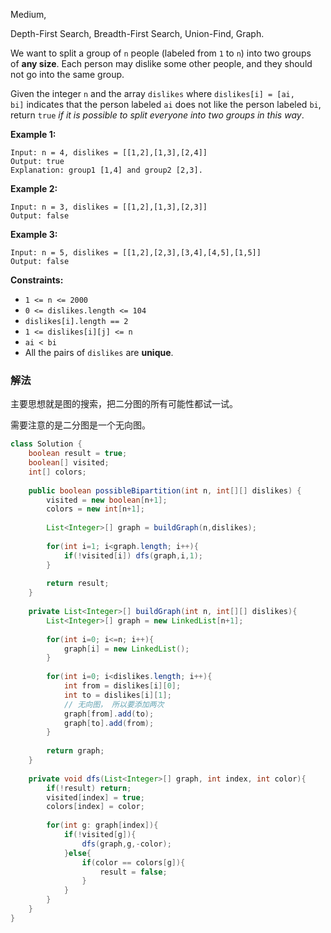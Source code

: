Medium,  

Depth-First Search, Breadth-First Search,  Union-Find, Graph.

We want to split a group of `n` people (labeled from `1` to `n`) into two groups of **any size**. Each person may dislike some other people, and they should not go into the same group.

Given the integer `n` and the array `dislikes` where `dislikes[i] = [ai, bi]` indicates that the person labeled `ai` does not like the person labeled `bi`, return `true` *if it is possible to split everyone into two groups in this way*.

**Example 1:**

```
Input: n = 4, dislikes = [[1,2],[1,3],[2,4]]
Output: true
Explanation: group1 [1,4] and group2 [2,3].

```

**Example 2:**

```
Input: n = 3, dislikes = [[1,2],[1,3],[2,3]]
Output: false

```

**Example 3:**

```
Input: n = 5, dislikes = [[1,2],[2,3],[3,4],[4,5],[1,5]]
Output: false

```

**Constraints:**

- `1 <= n <= 2000`
- `0 <= dislikes.length <= 104`
- `dislikes[i].length == 2`
- `1 <= dislikes[i][j] <= n`
- `ai < bi`
- All the pairs of `dislikes` are **unique**.

### 解法

主要思想就是图的搜索，把二分图的所有可能性都试一试。

需要注意的是二分图是一个无向图。

```java
class Solution {
    boolean result = true;
    boolean[] visited;
    int[] colors;
    
    public boolean possibleBipartition(int n, int[][] dislikes) {
        visited = new boolean[n+1];
        colors = new int[n+1];
        
        List<Integer>[] graph = buildGraph(n,dislikes);
        
        for(int i=1; i<graph.length; i++){
            if(!visited[i]) dfs(graph,i,1);
        }
        
        return result;
    }
    
    private List<Integer>[] buildGraph(int n, int[][] dislikes){
        List<Integer>[] graph = new LinkedList[n+1];
        
        for(int i=0; i<=n; i++){
            graph[i] = new LinkedList();
        }
        
        for(int i=0; i<dislikes.length; i++){
            int from = dislikes[i][0];
            int to = dislikes[i][1];
            // 无向图， 所以要添加两次
            graph[from].add(to);
            graph[to].add(from);
        }
        
        return graph;
    }
    
    private void dfs(List<Integer>[] graph, int index, int color){
        if(!result) return;
        visited[index] = true;
        colors[index] = color;
        
        for(int g: graph[index]){
            if(!visited[g]){
                dfs(graph,g,-color);
            }else{
                if(color == colors[g]){
                    result = false;
                }
            }
        }
    }
}
```